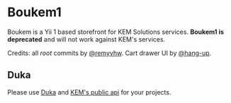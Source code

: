 # Boukem1

Boukem is a Yii 1 based storefront for KEM Solutions services. 
**Boukem1 is deprecated** and will not work against KEM's services.

Credits: all *root* commits by [@remyvhw](https://github.com/remyvhw).
Cart drawer UI by [@hang-up](https://github.com/hang-up).

## Duka
Please use [Duka](https://opensource.kem.guru) and [KEM's public api](https://docs.kem.guru) for your projects.
